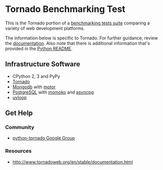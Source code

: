 # Tornado Benchmarking Test

This is the Tornado portion of a [benchmarking tests suite](../../) 
comparing a variety of web development platforms.

The information below is specific to Tornado. For further guidance, 
review the [documentation](https://github.com/TechEmpower/FrameworkBenchmarks/wiki). 
Also note that there is additional information that's provided in 
the [Python README](../).

## Infrastructure Software

* CPython 2, 3 and PyPy
* [Tornado](https://www.tornadoweb.com/)
* [Mongodb](https://www.mongodb.org/) with [motor](http://motor.readthedocs.org/en/stable/)
* [PostgreSQL](http://www.postgresql.org/) with [momoko](http://momoko.61924.nl/en/latest/) and [asyncpg](https://github.com/MagicStack/asyncpg)
* [uvloop](https://github.com/MagicStack/uvloop)

## Get Help

### Community

* [python-tornado Google Group](https://groups.google.com/forum/#!forum/python-tornado)

### Resources

* http://www.tornadoweb.org/en/stable/documentation.html
